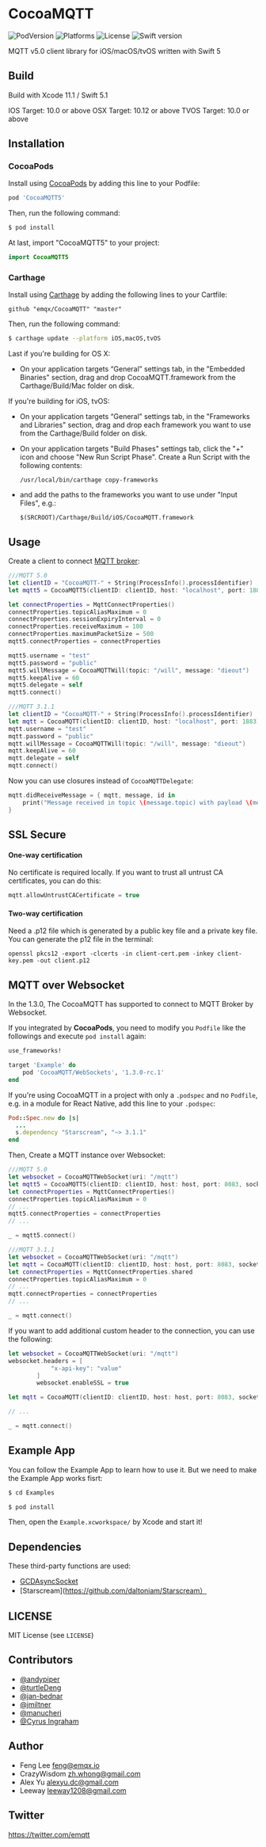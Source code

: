 # CocoaMQTT

![PodVersion](https://img.shields.io/cocoapods/v/CocoaMQTT5.svg)
![Platforms](https://img.shields.io/cocoapods/p/CocoaMQTT5.svg)
![License](https://img.shields.io/cocoapods/l/BadgeSwift.svg?style=flat)
![Swift version](https://img.shields.io/badge/swift-5-orange.svg)

MQTT v5.0 client library for iOS/macOS/tvOS written with Swift 5


## Build

Build with Xcode 11.1 / Swift 5.1

IOS Target: 10.0 or above
OSX Target: 10.12 or above
TVOS Target: 10.0 or above

## Installation
### CocoaPods

Install using [CocoaPods](http://cocoapods.org) by adding this line to your Podfile:

```ruby
pod 'CocoaMQTT5'
```

Then, run the following command:

```bash
$ pod install
```

At last, import "CocoaMQTT5" to your project:

```swift
import CocoaMQTT5
```


### Carthage
Install using [Carthage](https://github.com/Carthage/Carthage) by adding the following lines to your Cartfile:

```
github "emqx/CocoaMQTT" "master"
```

Then, run the following command:

```bash
$ carthage update --platform iOS,macOS,tvOS
```

Last if you're building for OS X:

- On your application targets “General” settings tab, in the "Embedded Binaries" section, drag and drop CocoaMQTT.framework from the Carthage/Build/Mac folder on disk.

If you're building for iOS, tvOS:

- On your application targets “General” settings tab, in the "Frameworks and Libraries" section, drag and drop each framework you want to use from the Carthage/Build folder on disk.

- On your application targets "Build Phases" settings tab, click the "+" icon and choose "New Run Script Phase". Create a Run Script with the following contents: 

    ```
    /usr/local/bin/carthage copy-frameworks
    ```

- and add the paths to the frameworks you want to use under "Input Files", e.g.:

    ```
    $(SRCROOT)/Carthage/Build/iOS/CocoaMQTT.framework
    ```

## Usage

Create a client to connect [MQTT broker](https://www.emqx.io/products/broker):

```swift
///MQTT 5.0
let clientID = "CocoaMQTT-" + String(ProcessInfo().processIdentifier)
let mqtt5 = CocoaMQTT5(clientID: clientID, host: "localhost", port: 1883)

let connectProperties = MqttConnectProperties()
connectProperties.topicAliasMaximum = 0
connectProperties.sessionExpiryInterval = 0
connectProperties.receiveMaximum = 100
connectProperties.maximumPacketSize = 500
mqtt5.connectProperties = connectProperties

mqtt5.username = "test"
mqtt5.password = "public"
mqtt5.willMessage = CocoaMQTTWill(topic: "/will", message: "dieout")
mqtt5.keepAlive = 60
mqtt5.delegate = self
mqtt5.connect()

///MQTT 3.1.1
let clientID = "CocoaMQTT-" + String(ProcessInfo().processIdentifier)
let mqtt = CocoaMQTT(clientID: clientID, host: "localhost", port: 1883)
mqtt.username = "test"
mqtt.password = "public"
mqtt.willMessage = CocoaMQTTWill(topic: "/will", message: "dieout")
mqtt.keepAlive = 60
mqtt.delegate = self
mqtt.connect()
```

Now you can use closures instead of `CocoaMQTTDelegate`:

```swift 
mqtt.didReceiveMessage = { mqtt, message, id in
    print("Message received in topic \(message.topic) with payload \(message.string!)")           
}
```

## SSL Secure

#### One-way certification

No certificate is required locally.
If you want to trust all untrust CA certificates, you can do this:

```swift
mqtt.allowUntrustCACertificate = true
```

#### Two-way certification

Need a .p12 file which is generated by a public key file and a private key file. You can generate the p12 file in the terminal:

```
openssl pkcs12 -export -clcerts -in client-cert.pem -inkey client-key.pem -out client.p12
```

## MQTT over Websocket

In the 1.3.0, The CocoaMQTT has supported to connect to MQTT Broker by Websocket.

If you integrated by **CocoaPods**, you need to modify you `Podfile` like the followings and execute `pod install` again:

```ruby
use_frameworks!

target 'Example' do
    pod 'CocoaMQTT/WebSockets', '1.3.0-rc.1'
end

```

If you're using CocoaMQTT in a project with only a `.podspec` and no `Podfile`, e.g. in a module for React Native, add this line to your `.podspec`:

```ruby
Pod::Spec.new do |s|
  ...
  s.dependency "Starscream", "~> 3.1.1"
end
```

Then, Create a MQTT instance over Websocket:

```swift
///MQTT 5.0
let websocket = CocoaMQTTWebSocket(uri: "/mqtt")
let mqtt5 = CocoaMQTT5(clientID: clientID, host: host, port: 8083, socket: websocket)
let connectProperties = MqttConnectProperties()
connectProperties.topicAliasMaximum = 0
// ...
mqtt5.connectProperties = connectProperties
// ...

_ = mqtt5.connect()

///MQTT 3.1.1
let websocket = CocoaMQTTWebSocket(uri: "/mqtt")
let mqtt = CocoaMQTT(clientID: clientID, host: host, port: 8083, socket: websocket)
let connectProperties = MqttConnectProperties.shared
connectProperties.topicAliasMaximum = 0
// ...
mqtt.connectProperties = connectProperties
// ...

_ = mqtt.connect()
```

If you want to add additional custom header to the connection, you can use the following:

```swift
let websocket = CocoaMQTTWebSocket(uri: "/mqtt")
websocket.headers = [
            "x-api-key": "value"
        ]
        websocket.enableSSL = true

let mqtt = CocoaMQTT(clientID: clientID, host: host, port: 8083, socket: websocket)

// ...

_ = mqtt.connect()
```

## Example App

You can follow the Example App to learn how to use it. But we need to make the Example App works fisrt:

```bash
$ cd Examples

$ pod install
```

Then, open the `Example.xcworkspace/` by Xcode and start it!


## Dependencies


These third-party functions are used:

* [GCDAsyncSocket](https://github.com/robbiehanson/CocoaAsyncSocket)
* [Starscream](https://github.com/daltoniam/Starscream）


## LICENSE

MIT License (see `LICENSE`)

## Contributors

* [@andypiper](https://github.com/andypiper)
* [@turtleDeng](https://github.com/turtleDeng)
* [@jan-bednar](https://github.com/jan-bednar)
* [@jmiltner](https://github.com/jmiltner)
* [@manucheri](https://github.com/manucheri)
* [@Cyrus Ingraham](https://github.com/cyrusingraham)

## Author

- Feng Lee <feng@emqx.io>
- CrazyWisdom <zh.whong@gmail.com>
- Alex Yu <alexyu.dc@gmail.com>
- Leeway <leeway1208@gmail.com>


## Twitter

https://twitter.com/emqtt

